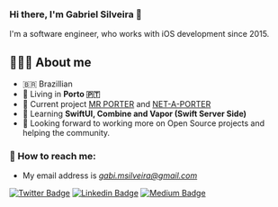 ### Hi there, I'm Gabriel Silveira 👋
I'm a software engineer, who works with iOS development since 2015.

## 👨🏼‍💻 About me

- 🇧🇷 Brazillian 
- 📍 Living in **Porto 🇵🇹**
- 🔭 Current project [MR PORTER](https://apps.apple.com/gb/app/mr-porter-designer-clothing/id481673241) and [NET-A-PORTER](https://apps.apple.com/gb/app/net-a-porter-designer-clothes/id318597939)
- 🌱 Learning **SwiftUI, Combine and Vapor (Swift Server Side)**
- 🤔 Looking forward to working more on Open Source projects and helping the community.

### 📩 How to reach me:

- My email address is *gabi.msilveira@gmail.com*

[![Twitter Badge](https://img.shields.io/badge/-@gsilveira1995-1ca0f1?style=flat-square&labelColor=1ca0f1&logo=twitter&logoColor=white&link=https://twitter.com/gsilveira1995)](https://twitter.com/gsilveira1995) 
[![Linkedin Badge](https://img.shields.io/badge/-GabrielSilveira-blue?style=flat-square&logo=Linkedin&logoColor=white&link=https://www.linkedin.com/in/gabrielmirandasilveira/)](https://www.linkedin.com/in/gabrielmirandasilveira/) [
![Medium Badge](https://img.shields.io/badge/-@gabrielmsilveira-03a57a?style=flat-square&labelColor=000000&logo=Medium&link=https://medium.com/@gabrielmsilveira/)](https://medium.com/@gabrielmsilveira/)

